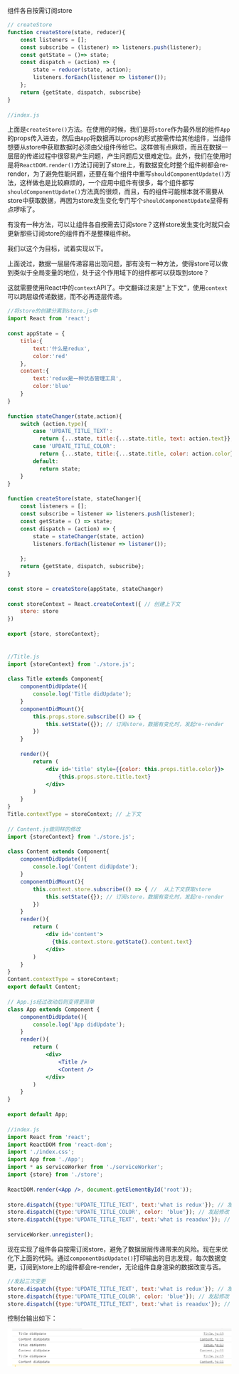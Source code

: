 组件各自按需订阅store


```javascript
// createStore
function createStore(state, reducer){
    const listeners = [];
    const subscribe = (listener) => listeners.push(listener);
    const getState = ()=> state;
    const dispatch = (action) => {
        state = reducer(state, action);
        listeners.forEach(listener => listener());
    };
    return {getState, dispatch, subscribe}
}

//index.js

```

上面是`createStore()`方法。在使用的时候，我们是将`store`作为最外层的组件`App`的props传入进去，然后由`App`将数据再以props的形式按需传给其他组件，当组件想要从store中获取数据时必须由父组件传给它。这样做有点麻烦，而且在数据一层层的传递过程中很容易产生问题，产生问题后又很难定位。此外，我们在使用时是将`ReactDOM.render()`方法订阅到了store上，有数据变化时整个组件树都会re-render，为了避免性能问题，还要在每个组件中重写`shouldComponentUpdate()`方法，这样做也是比较麻烦的，一个应用中组件有很多，每个组件都写`shouldComponentUpdate()`方法真的很烦，而且，有的组件可能根本就不需要从store中获取数据，再因为store发生变化专门写个`shouldComponentUpdate`显得有点啰嗦了。

有没有一种方法，可以让组件各自按需去订阅store？这样store发生变化时就只会更新那些订阅store的组件而不是整棵组件树。

我们以这个为目标，试着实现以下。

上面说过，数据一层层传递容易出现问题，那有没有一种方法，使得store可以做到类似于全局变量的地位，处于这个作用域下的组件都可以获取到store？

这就需要使用React中的`context`API了。中文翻译过来是"上下文"，使用`context`可以跨层级传递数据，而不必再逐层传递。



```jsx
//将store的创建分离到store.js中
import React from 'react';

const appState = {
    title:{
        text:'什么是redux',
        color:'red'
    },
    content:{
        text:'redux是一种状态管理工具',
        color:'blue'
    }
}

function stateChanger(state,action){
    switch (action.type){
        case 'UPDATE_TITLE_TEXT':
          return {...state, title:{...state.title, text: action.text}};
        case 'UPDATE_TITLE_COLOR':
          return {...state, title:{...state.title, color: action.color}}
        default:
          return state;
    }
}

function createStore(state, stateChanger){
    const listeners = [];
    const subscribe = listener => listeners.push(listener);
    const getState = () => state;
    const dispatch = (action) => {
        state = stateChanger(state, action)
        listeners.forEach(listener => listener());
        
    };
    return {getState, dispatch, subscribe};
}

const store = createStore(appState, stateChanger)

const storeContext = React.createContext({ // 创建上下文
    store: store
})

export {store, storeContext};


//Title.js
import {storeContext} from './store.js';

class Title extends Component{
    componentDidUpdate(){
        console.log('Title didUpdate');
    }
    componentDidMount(){
        this.props.store.subscribe(() => {
            this.setState({}); // 订阅store，数据有变化时，发起re-render
        })
    }
    
    render(){
        return (
        	<div id='title' style={{color: this.props.title.color}}>
                {this.props.store.title.text}
            </div>
        )
    }
}
Title.contextType = storeContext; // 上下文

// Content.js做同样的修改
import {storeContext} from './store.js';

class Content extends Component{
    componentDidUpdate(){
        console.log('Content didUpdate');
    }
    componentDidMount(){
        this.context.store.subscribe(() => { //  从上下文获取store
            this.setState({}); // 订阅store，数据有变化时，发起re-render
        })
    }
    render(){
        return (
        	<div id='content'>
              {this.context.store.getState().content.text}
          	</div>
        )
    }
}
Content.contextType = storeContext;
export default Content;

// App.js经过改动后则变得更简单
class App extends Component {
    componentDidUpdate(){
        console.log('App didUpdate');
    }
    render(){
        return (
            <div>
        		<Title />
        		<Content />
        	</div>
        )
    }
}

export default App;

//index.js
import React from 'react';
import ReactDOM from 'react-dom';
import './index.css';
import App from './App';
import * as serviceWorker from './serviceWorker';
import {store} from './store';

ReactDOM.render(<App />, document.getElementById('root'));

store.dispatch({type:'UPDATE_TITLE_TEXT', text:'what is redux'}); // 发起修改
store.dispatch({type:'UPDATE_TITLE_COLOR', color: 'blue'}); // 发起修改
store.dispatch({type:'UPDATE_TITLE_TEXT', text:'what is reaadux'}); // 发起修改

serviceWorker.unregister();
```

现在实现了组件各自按需订阅store，避免了数据层层传递带来的风险。现在来优化下上面的代码。通过`componentDidUpdate()`打印输出的日志发现，每次数据变更，订阅到store上的组件都会re-render，无论组件自身渲染的数据改变与否。

```javascript
//发起三次变更
store.dispatch({type:'UPDATE_TITLE_TEXT', text:'what is redux'}); // 发起修改
store.dispatch({type:'UPDATE_TITLE_COLOR', color: 'blue'}); // 发起修改
store.dispatch({type:'UPDATE_TITLE_TEXT', text:'what is reaadux'}); // 发起修改
```

控制台输出如下：

![](../img/201901291400.png)



